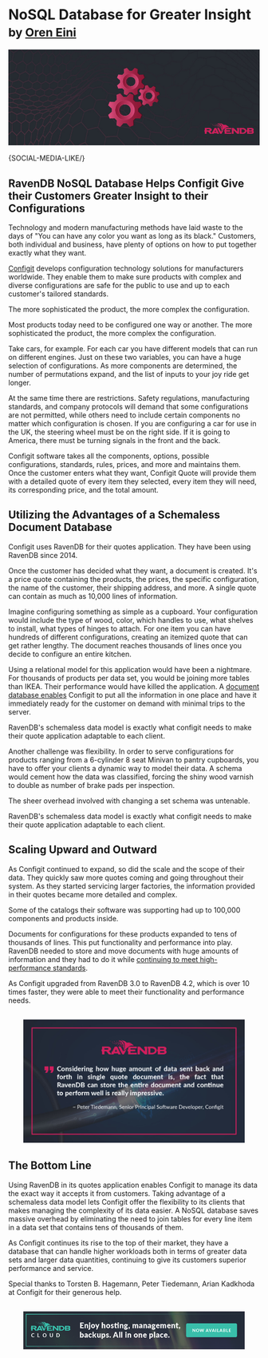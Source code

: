 # NoSQL Database for Greater Insight<br/><small>by <a href="mailto:ayende@hibernatingrhinos.com">Oren Eini</a></small>

![RavenDB NoSQL Database Helps Configit Give their Customers Greater Insight to their Configurations](images/ravendb-helps-configit-give-greater-depth-to-configurations.jpg)

{SOCIAL-MEDIA-LIKE/}

## RavenDB NoSQL Database Helps Configit Give their Customers Greater Insight to their Configurations

Technology and modern manufacturing methods have laid waste to the days of "You can have any color you want as long as its black." Customers, both individual and business, have plenty of options on how to put together exactly what they want.

<a href="https://configit.com/" target="_blank" rel="nofollow">Configit</a> develops configuration technology solutions for manufacturers worldwide. They enable them to make sure products with complex and diverse configurations are safe for the public to use and up to each customer's tailored standards.

<div class="pull-left margin-right">
  <div class="quote-textbox-left">
    The more sophisticated the product, the more complex the configuration.
  </div>
</div><p class="text-justify">Most products today need to be configured one way or another. The more sophisticated the product, the more complex the configuration.</p>

Take cars, for example. For each car you have different models that can run on different engines. Just on these two variables, you can have a huge selection of configurations. As more components are determined, the number of permutations expand, and the list of inputs to your joy ride get longer.

At the same time there are restrictions. Safety regulations, manufacturing standards, and company protocols will demand that some configurations are not permitted, while others need to include certain components no matter which configuration is chosen. If you are configuring a car for use in the UK, the steering wheel must be on the right side. If it is going to America, there must be turning signals in the front and the back.

Configit software takes all the components, options, possible configurations, standards, rules, prices, and more and maintains them. Once the customer enters what they want, Configit Quote will provide them with a detailed quote of every item they selected, every item they will need, its corresponding price, and the total amount.

## Utilizing the Advantages of a Schemaless Document Database

Configit uses RavenDB for their quotes application. They have been using RavenDB since 2014.

Once the customer has decided what they want, a document is created. It's a price quote containing the products, the prices, the specific configuration, the name of the customer, their shipping address, and more. A single quote can contain as much as 10,000 lines of information.

Imagine configuring something as simple as a cupboard. Your configuration would include the type of wood, color, which handles to use, what shelves to install, what types of hinges to attach. For one item you can have hundreds of different configurations, creating an itemized quote that can get rather lengthy. The document reaches thousands of lines once you decide to configure an entire kitchen.

Using a relational model for this application would have been a nightmare. For thousands of products per data set, you would be joining more tables than IKEA. Their performance would have killed the application. A [document database enables](https://ravendb.net/articles/cost-benefits-ravendb-nosql-acid-database) Configit to put all the information in one place and have it immediately ready for the customer on demand with minimal trips to the server.

<div class="pull-right margin-left">
  <div class="quote-textbox-right">
    RavenDB's schemaless data model is exactly what configit needs to make their quote application adaptable to each client.
  </div>
</div><p class="text-justify">Another challenge was flexibility. In order to serve configurations for products ranging from a 6-cylinder 8 seat Minivan to pantry cupboards, you have to offer your clients a dynamic way to model their data. A schema would cement how the data was classified, forcing the shiny wood varnish to double as number of brake pads per inspection.</p>

The sheer overhead involved with changing a set schema was untenable.

RavenDB's schemaless data model is exactly what configit needs to make their quote application adaptable to each client.

## Scaling Upward and Outward

As Configit continued to expand, so did the scale and the scope of their data. They quickly saw more quotes coming and going throughout their system. As they started servicing larger factories, the information provided in their quotes became more detailed and complex.

Some of the catalogs their software was supporting had up to 100,000 components and products inside.

Documents for configurations for these products expanded to tens of thousands of lines. This put functionality and performance into play. RavenDB needed to store and move documents with huge amounts of information and they had to do it while [continuing to meet high-performance standards](https://ravendb.net/why-ravendb/high-performance).

As Configit upgraded from RavenDB 3.0 to RavenDB 4.2, which is over 10 times faster, they were able to meet their functionality and performance needs.

<div style="margin: 30px">
    <img src="images/configit.jpg" class="img-responsive m-0-auto" alt="The fact that RavenDB can store the entire document and continue to perform well is really impressive.">
</div>

## The Bottom Line

Using RavenDB in its quotes application enables Configit to manage its data the exact way it accepts it from customers. Taking advantage of a schemaless data model lets Configit offer the flexibility to its clients that makes managing the complexity of its data easier. A NoSQL database saves massive overhead by eliminating the need to join tables for every line item in a data set that contains tens of thousands of them.

As Configit continues its rise to the top of their market, they have a database that can handle higher workloads both in terms of greater data sets and larger data quantities, continuing to give its customers superior performance and service.

Special thanks to Torsten B. Hagemann, Peter Tiedemann, Arian Kadkhoda at Configit for their generous help.

<div style="margin: 30px">
    <a href="https://cloud.ravendb.net"><img src="images/ravendb-cloud.png" class="img-responsive m-0-auto" alt="RavenDB Cloud"/></a>
</div>
